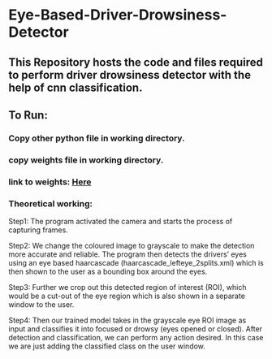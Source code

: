 # Eye-Based-Driver-Drowsiness-Detector

## This Repository hosts the code and files required to perform driver drowsiness detector with the help of cnn classification.

## To Run:

### Copy other python file in working directory.
### copy weights file in working directory.
### link to weights: [Here](https://drive.google.com/file/d/1Lr8WcUxcZ4cYR6B932vZX0zCZNmKNot2/view?usp=sharing)

### Theoretical working:
Step1: The program activated the camera and starts the process of capturing frames.

Step2: We change the coloured image to grayscale to make the detection more accurate and reliable. The program then detects the drivers’ eyes using an eye based haarcascade (haarcascade_lefteye_2splits.xml) which is then shown to the user as a bounding box around the eyes.

Step3: Further we crop out this detected region of interest (ROI), which would be a cut-out of the eye region which is also shown in a separate window to the user.

Step4: Then our trained model takes in the grayscale eye ROI image as input and classifies it into focused or drowsy (eyes opened or closed). 
After detection and classification, we can perform any action desired. In this case we are just adding the classified class on the user window.

